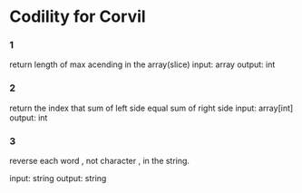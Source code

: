 # Codility for Corvil

### 1
return length of max acending in the array(slice)
input: array
output: int

### 2
return the index that sum of left side equal sum of right side
input: array[int]
output: int 

### 3
reverse each word , not character , in the string.

input: string
output: string 

